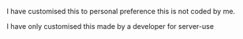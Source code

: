 I have customised this to personal preference this is not coded by me.

I have only customised this made by a developer for server-use
